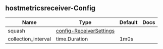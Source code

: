 ## hostmetricsreceiver-Config

| Name | Type | Default | Docs |
| ---- | ---- | ------- | ---- |
| squash |[config-ReceiverSettings](#config-ReceiverSettings)| <no value> |  |
| collection_interval |time.Duration| 1m0s |  |

